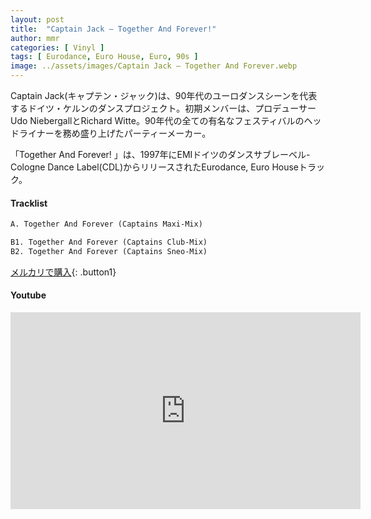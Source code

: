 ```yaml
---
layout: post
title:  "Captain Jack – Together And Forever!"
author: mmr
categories: [ Vinyl ]
tags: [ Eurodance, Euro House, Euro, 90s ]
image: ../assets/images/Captain Jack – Together And Forever.webp
---
```


Captain Jack(キャプテン・ジャック)は、90年代のユーロダンスシーンを代表するドイツ・ケルンのダンスプロジェクト。初期メンバーは、プロデューサーUdo NiebergallとRichard Witte。90年代の全ての有名なフェスティバルのヘッドライナーを務め盛り上げたパーティーメーカー。

「Together And Forever! 」は、1997年にEMIドイツのダンスサブレーベル-Cologne Dance Label(CDL)からリリースされたEurodance, Euro Houseトラック。

#### Tracklist
```md
A. Together And Forever (Captains Maxi-Mix)

B1. Together And Forever (Captains Club-Mix)
B2. Together And Forever (Captains Sneo-Mix)
```

[メルカリで購入](https://jp.mercari.com/item/m44905677266?afid=6142608987){: .button1}

#### Youtube
<iframe width="560" height="315" src="https://www.youtube.com/embed/vvJWmcDGCmU?si=WFBjSB1nMsd8M0y8" title="YouTube video player" frameborder="0" allow="accelerometer; autoplay; clipboard-write; encrypted-media; gyroscope; picture-in-picture; web-share" referrerpolicy="strict-origin-when-cross-origin" allowfullscreen></iframe>